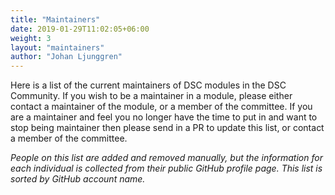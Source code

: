 ```yaml
---
title: "Maintainers"
date: 2019-01-29T11:02:05+06:00
weight: 3
layout: "maintainers"
author: "Johan Ljunggren"
---
```


Here is a list of the current maintainers of DSC modules in the DSC Community.
If you wish to be a maintainer in a module, please either contact a maintainer
of the module, or a member of the committee. If you are a maintainer and feel
you no longer have the time to put in and want to stop being maintainer
then please send in a PR to update this list, or contact a member of the
committee.

_People on this list are added and removed manually, but the information_
_for each individual is collected from their public GitHub profile page._
_This list is sorted by GitHub account name._
